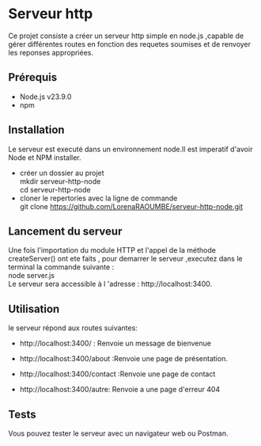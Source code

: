 # Serveur http

<p>Ce projet consiste a créer un serveur http simple en node.js ,capable de gérer différentes routes en fonction des requetes soumises et de renvoyer les reponses appropriées.

## Prérequis

- Node.js v23.9.0
- npm

## Installation

Le serveur est executé dans un environnement node.Il est imperatif d'avoir Node et NPM installer.

- créer un dossier au projet  
  mkdir serveur-http-node  
   cd serveur-http-node
- cloner le repertories avec la ligne de commande  
  git clone https://github.com/LorenaRAOUMBE/serveur-http-node.git

## Lancement du serveur

Une fois l'importation du module HTTP et l'appel de la méthode createServer() ont ete faits , pour demarrer le serveur ,executez dans le terminal la commande suivante :  
node server.js  
Le serveur sera accessible à l 'adresse :
http://localhost:3400.

## Utilisation

le serveur répond aux routes suivantes:

- http://localhost:3400/ : Renvoie un message de bienvenue

- http://localhost:3400/about :Renvoie une page de présentation.

- http://localhost:3400/contact :Renvoie une page de contact

- http://localhost:3400/autre: Renvoie a une page d'erreur 404

## Tests

Vous pouvez tester le serveur avec un navigateur web ou Postman.
